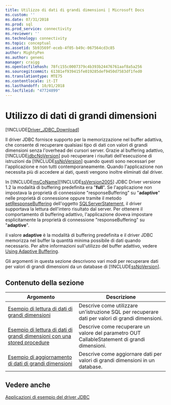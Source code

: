 ```yaml
---
title: Utilizzo di dati di grandi dimensioni | Microsoft Docs
ms.custom: ''
ms.date: 07/31/2018
ms.prod: sql
ms.prod_service: connectivity
ms.reviewer: ''
ms.technology: connectivity
ms.topic: conceptual
ms.assetid: 5b93569f-eceb-4f05-b49c-067564cd3c85
author: MightyPen
ms.author: genemi
manager: craigg
ms.openlocfilehash: 78fc155c0007379c4b393b24476761aaf8a5a256
ms.sourcegitcommit: 61381ef939415fe019285def9450d7583df1fed0
ms.translationtype: MTE75
ms.contentlocale: it-IT
ms.lasthandoff: 10/01/2018
ms.locfileid: "47724899"
---
```

# <a name="working-with-large-data"></a>Utilizzo di dati di grandi dimensioni

[!INCLUDE[Driver_JDBC_Download](../../../includes/driver_jdbc_download.md)]

Il driver JDBC fornisce supporto per la memorizzazione nel buffer adattiva, che consente di recuperare qualsiasi tipo di dati con valori di grandi dimensioni senza l'overhead dei cursori server. Grazie al buffering adattivo, [!INCLUDE[jdbcNoVersion](../../../includes/jdbcnoversion_md.md)] può recuperare i risultati dell'esecuzione di istruzioni da [!INCLUDE[ssNoVersion](../../../includes/ssnoversion-md.md)] quando questi sono necessari per l'applicazione e non tutti contemporaneamente. Quando l'applicazione non necessita più di accedere ai dati, questi vengono inoltre eliminati dal driver.  
  
In [!INCLUDE[msCoName](../../../includes/msconame_md.md)][!INCLUDE[ssVersion2005](../../../includes/ssversion2005-md.md)] JDBC Driver versione 1.2 la modalità di buffering predefinita era "**full**". Se l'applicazione non impostava la proprietà di connessione "responseBuffering" su "**adaptive**" nelle proprietà di connessione oppure tramite il metodo [setResponseBuffering](../../../connect/jdbc/reference/setresponsebuffering-method-sqlserverstatement.md) dell'oggetto [SQLServerStatement](../../../connect/jdbc/reference/sqlserverstatement-class.md), il driver supportava la lettura dell'intero risultato dal server. Per ottenere il comportamento di buffering adattivo, l'applicazione doveva impostare esplicitamente la proprietà di connessione "responseBuffering" su "**adaptive**".  
  
il valore **adaptive** è la modalità di buffering predefinita e il driver JDBC memorizza nel buffer la quantità minima possibile di dati quando necessario. Per altre informazioni sull'utilizzo del buffer adattivo, vedere [Using Adaptive Buffering](../../../connect/jdbc/using-adaptive-buffering.md).  
  
Gli argomenti in questa sezione descrivono vari modi per recuperare dati per valori di grandi dimensioni da un database di [!INCLUDE[ssNoVersion](../../../includes/ssnoversion-md.md)].  
  
## <a name="in-this-section"></a>Contenuto della sezione  
  
| Argomento                                                                                                                         | Descrizione                                                              |
| ----------------------------------------------------------------------------------------------------------------------------- | ------------------------------------------------------------------------ |
| [Esempio di lettura di dati di grandi dimensioni](../../../connect/jdbc/code-samples/reading-large-data-sample.md)                                               | Descrive come utilizzare un'istruzione SQL per recuperare dati per valori di grandi dimensioni.       |
| [Esempio di lettura di dati di grandi dimensioni con una stored procedure](../../../connect/jdbc/code-samples/reading-large-data-with-stored-procedures-sample.md) | Descrive come recuperare un valore del parametro OUT CallableStatement di grandi dimensioni. |
| [Esempio di aggiornamento di dati di grandi dimensioni](../../../connect/jdbc/code-samples/updating-large-data-sample.md)                                             | Descrive come aggiornare dati per valori di grandi dimensioni in un database.                |
  
## <a name="see-also"></a>Vedere anche

[Applicazioni di esempio del driver JDBC](../../../connect/jdbc/code-samples/sample-jdbc-driver-applications.md)  
  
